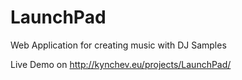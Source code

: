 # LaunchPad
Web Application for creating music with DJ Samples

Live Demo on http://kynchev.eu/projects/LaunchPad/
